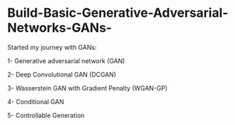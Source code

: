 # Build-Basic-Generative-Adversarial-Networks-GANs-
Started my journey with GANs:  

1- Generative adversarial network (GAN) 

2- Deep Convolutional GAN (DCGAN) 

3- Wasserstein GAN with Gradient Penalty (WGAN-GP) 

4- Conditional GAN 

5- Controllable Generation
